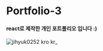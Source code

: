 # Portfolio-3
#### react로 제작한 개인 포트폴리오 입니다 :)
![jihyuk0252 kro kr_](https://user-images.githubusercontent.com/62862777/117698596-db0ffe00-b1fe-11eb-8be4-770e5df013f7.png)

